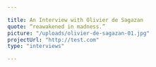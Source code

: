```yaml
---

title: An Interview with Olivier de Sagazan
quote: “reawakened in madness.”
picture: "/uploads/olivier-de-sagazan-01.jpg"
projectUrl: "http://test.com"
type: "interviews"

---
```


